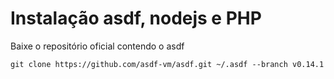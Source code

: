 <h1>Instalação asdf, nodejs e PHP</h1>

<p>Baixe o repositório oficial contendo o asdf</p>
<pre><code>git clone https://github.com/asdf-vm/asdf.git ~/.asdf --branch v0.14.1</code></pre>
